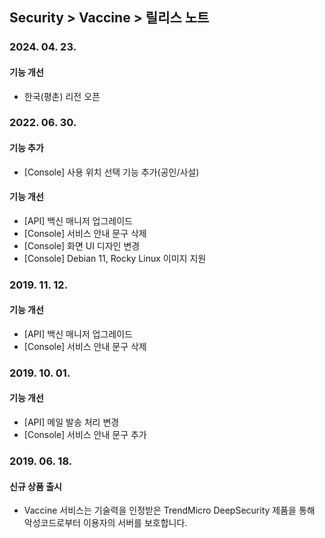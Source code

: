 ## Security > Vaccine > 릴리스 노트

### 2024. 04. 23.

#### 기능 개선
* 한국(평촌) 리전 오픈

### 2022. 06. 30.

#### 기능 추가
* [Console] 사용 위치 선택 기능 추가(공인/사설)

#### 기능 개선
* [API] 백신 매니저 업그레이드
* [Console] 서비스 안내 문구 삭제
* [Console] 화면 UI 디자인 변경
* [Console] Debian 11, Rocky Linux 이미지 지원


### 2019. 11. 12.

#### 기능 개선
* [API] 백신 매니저 업그레이드
* [Console] 서비스 안내 문구 삭제


### 2019. 10. 01.

#### 기능 개선

* [API] 메일 발송 처리 변경
* [Console] 서비스 안내 문구 추가


### 2019. 06. 18.

#### 신규 상품 출시

* Vaccine 서비스는 기술력을 인정받은 TrendMicro DeepSecurity 제품을 통해 악성코드로부터 이용자의 서버를 보호합니다.
